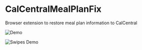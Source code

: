 # CalCentralMealPlanFix
Browser extension to restore meal plan information to CalCentral

![Demo](https://i.imgur.com/WTN0XyX.png)

![Swipes Demo](https://i.imgur.com/0PJyBC4.png)
